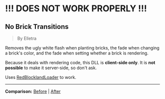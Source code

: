 # !!! DOES NOT WORK PROPERLY !!!

## No Brick Transitions

> By Elletra

Removes the ugly white flash when planting bricks, the fade when changing a brick's color, and the fade when setting whether a brick is rendering.

Because it deals with rendering code, this DLL is **client-side only**. It is **not possible** to make it server-side, so don't ask.

Uses [RedBlocklandLoader](https://gitlab.com/Eagle517/redblocklandloader) to work.

***

**Comparison:** [Before](https://i.imgur.com/KizfKM5.gif) | [After](https://i.imgur.com/d0GUkaY.gif)
